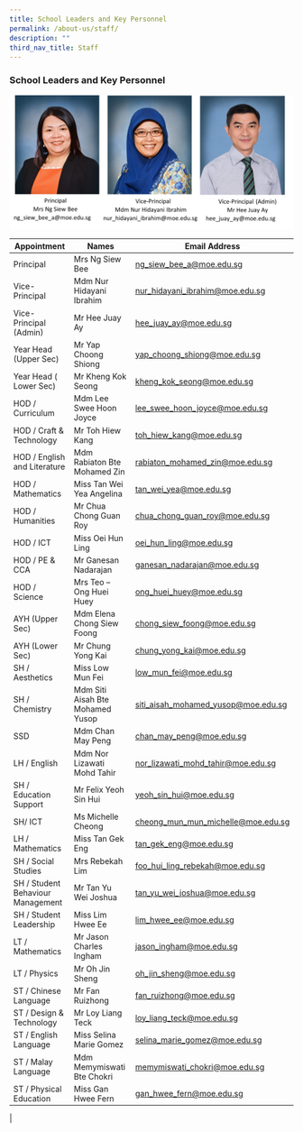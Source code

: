 ```yaml
---
title: School Leaders and Key Personnel
permalink: /about-us/staff/
description: ""
third_nav_title: Staff
---
```

### **School Leaders and Key Personnel**

![](/images/sls%20pic%20amend.jpg)

| Appointment | Names | Email Address |
|---|---|---|
| Principal | Mrs Ng Siew Bee | [ng_siew_bee_a@moe.edu.sg](mailto:ng_siew_Bee_a@moe.edu.sg) |
| Vice-Principal | Mdm Nur Hidayani Ibrahim | [nur_hidayani_ibrahim@moe.edu.sg](mailto:nur_hidayani_ibrahim@moe.edu.sg) |
| Vice-Principal (Admin) | Mr Hee Juay Ay | [hee_juay_ay@moe.edu.sg](mailto:hee_juay_ay@moe.edu.sg) |
| Year Head (Upper Sec) | Mr Yap Choong Shiong | [yap_choong_shiong@moe.edu.sg](mailto:yap_choong_shiong@moe.edu.sg) |
| Year Head ( Lower Sec) | Mr Kheng Kok Seong | [kheng_kok_seong@moe.edu.sg](mailto:kheng_kok_seong@moe.edu.sg) |
| HOD / Curriculum | Mdm Lee Swee Hoon Joyce | [lee_swee_hoon_joyce@moe.edu.sg](mailto:lee_swee_hoon_joyce@moe.edu.) |
|  HOD / Craft & Technology | Mr Toh Hiew Kang | [toh_hiew_kang@moe.edu.sg](mailto:toh_hiew_kang@moe.edu.sg) |
|  HOD / English and Literature | Mdm Rabiaton Bte Mohamed Zin | [rabiaton_mohamed_zin@moe.edu.sg](mailto:rabiaton_mohamed_zin@moe.edu.sg) |
|  HOD / Mathematics | Miss Tan Wei Yea Angelina | [tan_wei_yea@moe.edu.sg](mailto:tan_wei_yea@moe.edu.sg) |
| HOD / Humanities | Mr Chua Chong Guan Roy | [chua_chong_guan_roy@moe.edu.sg](mailto:chua_chong_guan_roy@moe.edu.sg) |
| HOD / ICT | Miss Oei Hun Ling | [oei_hun_ling@moe.edu.sg](mailto:oei_hun_ling@moe.edu.sg) |
| HOD / PE & CCA | Mr Ganesan Nadarajan | [ganesan_nadarajan@moe.edu.sg](mailto:ganesan_nadarajan@moe.edu.sg) |
| HOD / Science | Mrs Teo – Ong Huei Huey | [ong_huei_huey@moe.edu.sg](mailto:ong_huei_huey@moe.edu.sg) |
| AYH (Upper Sec) | Mdm Elena Chong Siew Foong | [chong_siew_foong@moe.edu.sg](mailto:chong_siew_foong@moe.edu.sg) |
| AYH (Lower Sec) | Mr Chung Yong Kai | [chung_yong_kai@moe.edu.sg](mailto:chung_yong_kai@moe.edu.sg) |
| SH / Aesthetics | Miss Low Mun Fei | [low_mun_fei@moe.edu.sg](mailto:low_mun_fei@moe.edu.sg) |
| SH / Chemistry | Mdm Siti Aisah Bte Mohamed Yusop | [siti_aisah_mohamed_yusop@moe.edu.sg](mailto:siti_aisah_mohamed_yusop@moe.edu.sg) |
| SSD | Mdm Chan May Peng | [chan_may_peng@moe.edu.sg](mailto:chan_may_peng@moe.edu.sg) |
| LH / English | Mdm Nor Lizawati Mohd Tahir | [nor_lizawati_mohd_tahir@moe.edu.sg](mailto:nor_lizawati_mohd_tahir@moe.edu.sg) |
| SH / Education Support |  Mr Felix Yeoh Sin Hui | [yeoh_sin_hui@moe.edu.sg](mailto:yeoh_sin_hui@moe.edu.sg) |
| SH/ ICT | Ms Michelle Cheong | [cheong_mun_mun_michelle@moe.edu.sg](mailto:cheong_mun_mun_michelle@moe.edu.sg) |
| LH / Mathematics | Miss Tan Gek Eng | [tan_gek_eng@moe.edu.sg](mailto:tan_gek_eng@moe.edu.sg) |
| SH / Social Studies | Mrs Rebekah Lim | [foo_hui_ling_rebekah@moe.edu.sg](mailto:foo_hui_ling_rebekah@moe.edu.sg) |
| SH / Student Behaviour Management | Mr Tan Yu Wei Joshua | [tan_yu_wei_joshua@moe.edu.sg](mailto:tan_yu_wei_joshua@moe.edu.sg) |
| SH / Student Leadership | Miss Lim Hwee Ee | [lim_hwee_ee@moe.edu.sg](mailto:lim_hwee_ee@moe.edu.sg) |
| LT / Mathematics | Mr Jason Charles Ingham | [jason_ingham@moe.edu.sg](mailto:jason_ingham@moe.edu.sg) |
| LT / Physics | Mr Oh Jin Sheng | [oh_jin_sheng@moe.edu.sg](mailto:oh_jin_sheng@moe.edu.sg) |
| ST / Chinese Language | Mr Fan Ruizhong | [fan_ruizhong@moe.edu.sg](mailto:fan_ruizhong@moe.edu.sg) |
| ST / Design & Technology | Mr Loy Liang Teck | [loy_liang_teck@moe.edu.sg](mailto:loy_liang_teck@moe.edu.sg) |
| ST / English Language | Miss Selina Marie Gomez | [selina_marie_gomez@moe.edu.sg](mailto:selina_marie_gomez@moe.edu.sg) |
| ST / Malay Language | Mdm Memymiswati Bte Chokri | [memymiswati_chokri@moe.edu.sg](mailto:memymiswati_chokri@moe.edu.sg) |
| ST / Physical Education | Miss Gan Hwee Fern | [gan_hwee_fern@moe.edu.sg](mailto:gan_hwee_fern@moe.edu.sg) |
|